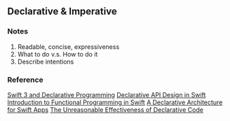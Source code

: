 ## Declarative & Imperative

### Notes
1. Readable, concise, expressiveness
2. What to do v.s. How to do it
3. Describe intentions

### Reference
[Swift 3 and Declarative Programming](https://possiblemobile.com/2016/09/swift-3-declarative-programming/)
[Declarative API Design in Swift](http://blog.benjamin-encz.de/post/declarative-api-design-in-swift/)
[Introduction to Functional Programming in Swift](https://www.raywenderlich.com/114456/introduction-functional-programming-swift)
[A Declarative Architecture for Swift Apps](https://spin.atomicobject.com/2016/04/20/declarative-swift-architecture/)
[The Unreasonable Effectiveness of Declarative Code](https://www.skilled.io/u/swiftsummit/declarative-code)
